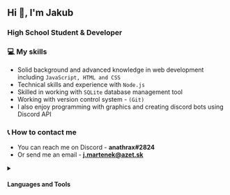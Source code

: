 <h2 align="left">Hi 👋, I'm Jakub</h2>
<h3 align="left">High School Student & Developer</h3>

### 💻 My skills

+    Solid background and advanced knowledge in web development including `JavaScript, HTML and CSS`
+    Technical skills and experience with `Node.js`
+    Skilled in working with `SQLite` database management tool
+    Working with version control system - `(Git)`
+    I also enjoy programming with graphics and creating discord bots using Discord API

### 📞 How to contact me

+    You can reach me on Discord - **anathrax#2824**
+    Or send me an email - **j.martenek@azet.sk**

<details closed>
<summary> <h4>Languages and Tools</h4> </summary>

<a href="https://www.w3schools.com/html/"><img align="left" alt="HTML5" width="26px" src="https://cdn.jsdelivr.net/gh/devicons/devicon/icons/html5/html5-original.svg" style="padding-right:10px;" /></a>
<a href="https://www.w3schools.com/css/"><img align="left" alt="CSS3" width="26px" src="https://cdn.jsdelivr.net/gh/devicons/devicon/icons/css3/css3-original.svg" style="padding-right:10px;" /></a>
<a href="https://www.javascript.com/"><img align="left" alt="JavaScript" width="26px" src="https://cdn.jsdelivr.net/gh/devicons/devicon/icons/javascript/javascript-original.svg" style="padding-right:10px;" /></a>
<a href="https://nodejs.org/en/"><img align="left" alt="Node.js" width="26px" src="https://cdn.jsdelivr.net/gh/devicons/devicon/icons/nodejs/nodejs-original.svg" style="padding-right:10px;" /></a>
<a href="https://www.sqlite.org/index.html"><img align="left" alt="SQLite" width="26px" src="https://cdn.jsdelivr.net/gh/devicons/devicon/icons/sqlite/sqlite-original.svg" style="padding-right:10px;" /></a>
<a href="https://cplusplus.com/"><img align="left" alt="Cpp" width="26px" src="https://github.com/devicons/devicon/blob/master/icons/cplusplus/cplusplus-original.svg" style="padding-right:10px;" /></a>
<a href="https://cmake.org/"><img align="left" alt="Cmake" width="26px" src="https://github.com/devicons/devicon/blob/master/icons/cmake/cmake-original.svg" style="padding-right:10px;" /></a>
<a href="https://www.arduino.cc/"><img align="left" alt="Arduino" width="26px" src="https://github.com/devicons/devicon/blob/master/icons/arduino/arduino-original-wordmark.svg" style="padding-right:10px;" /></a>
<a href="https://git-scm.com/downloads"><img align="left" alt="Git" width="26px" src="https://cdn.jsdelivr.net/gh/devicons/devicon/icons/git/git-original.svg" style="padding-right:10px;" /></a>
<a href="https://www.vim.org/"><img align="left" alt="Vim" width="26px" src="https://github.com/devicons/devicon/blob/master/icons/vim/vim-original.svg" style="padding-right:10px;" /></a>

</details>
